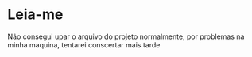 # Leia-me
Não consegui upar o arquivo do projeto normalmente, por problemas na minha maquina, tentarei conscertar mais tarde

